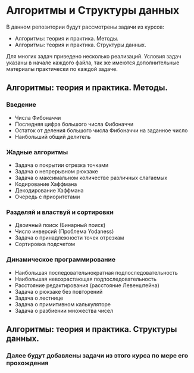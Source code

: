 # Алгоритмы и Структуры данных

В данном репозитории будут рассмотрены задачи из курсов:
* Алгоритмы: теория и практика. Методы.
* Алгоритмы: теория и практика. Структуры данных.

Для многих задач приведено несколько реализаций. Условия задач указаны в начале каждого файла,
так же имеются дополнительные материалы практически по каждой задаче.

## Алгоритмы: теория и практика. Методы.

### Введение

* Числа Фибоначчи
* Последняя цифра большого числа Фибоначчи
* Остаток от деления большого числа Фибоначчи на заданное число
* Наибольший общий делитель

### Жадные алгоритмы

* Задача о покрытии отрезка точками
* Задача о непрерывном рюкзаке
* Задача о максимальном количестве различных слагаемых
* Кодирование Хаффмана
* Декодирование Хаффмана
* Очередь с приоритетами

### Разделяй и властвуй и сортировки

* Двоичный поиск (Бинарный поиск)
* Число инверсий (Проблема Yodaness)
* Задача о принадлежности точек отрезкам
* Сортировка подсчетом

### Динамическое программирование

* Наибольшая последовательнократная подпоследовательность
* Наибольшая невозрастающая подпоследовательность
* Расстояние редактирования (расстояние Левенштейна)
* Задача о рюкзаке без повторений
* Задача о лестнице
* Задача о примитивном калькуляторе
* Задача о разбиении множества чисел

## Алгоритмы: теория и практика. Структуры данных.

### Далее будут добавлены задачи из этого курса по мере его прохождения
